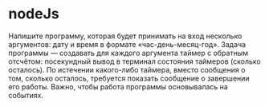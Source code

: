 # nodeJs
Напишите программу, которая будет принимать на вход несколько аргументов: дату и время в формате «час-день-месяц-год». Задача программы — создавать для каждого аргумента таймер с обратным отсчётом: посекундный вывод в терминал состояния таймеров (сколько осталось). По истечении какого-либо таймера, вместо сообщения о том, сколько осталось, требуется показать сообщение о завершении его работы. Важно, чтобы работа программы основывалась на событиях.